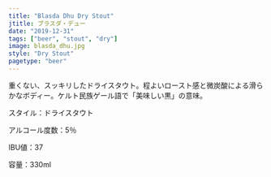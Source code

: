```yaml
---
title: "Blasda Dhu Dry Stout"
jtitle: ブラスダ・デュー
date: "2019-12-31"
tags: ["beer", "stout", "dry"]
image: blasda_dhu.jpg
style: "Dry Stout"
pagetype: "beer"
---
```


重くない、スッキリしたドライスタウト。程よいロースト感と微炭酸による滑らかなボディー。ケルト民族ゲール語で「美味しい黒」の意味。 

スタイル：ドライスタウト

アルコール度数：5％

IBU値：37

容量：330ml